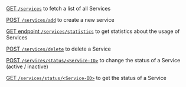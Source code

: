 [GET `/services`](https://github.com/buerokratt/Service-Module/issues/38) to fetch a list of all Services

[POST `/services/add`](https://github.com/buerokratt/Service-Module/issues/34) to create a new service

[GET endpoint `/services/statistics`](https://github.com/buerokratt/Service-Module/issues/39) to get statistics about the usage of Services

[POST `/services/delete`](https://github.com/buerokratt/Service-Module/issues/14) to delete a Service

[POST `/services/status/<Service-ID>`](https://github.com/buerokratt/Service-Module/issues/41) to change the status of a Service (active / inactive)

[GET `/services/status/<Service-ID>`](https://github.com/buerokratt/Service-Module/issues/42) to get the status of a Service

